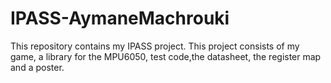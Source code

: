 # IPASS-AymaneMachrouki

This repository contains my IPASS project. This project consists of my game, a library for the MPU6050, test code,the datasheet, the register map and a poster.
